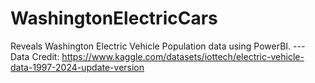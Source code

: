 # WashingtonElectricCars
Reveals Washington Electric Vehicle Population data using PowerBI. --- Data Credit: https://www.kaggle.com/datasets/iottech/electric-vehicle-data-1997-2024-update-version
